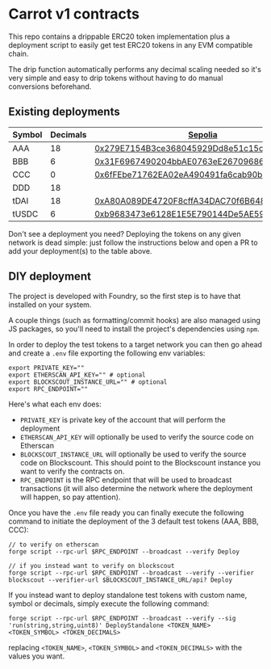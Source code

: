 # Carrot v1 contracts

This repo contains a drippable ERC20 token implementation plus a deployment
script to easily get test ERC20 tokens in any EVM compatible chain.

The drip function automatically performs any decimal scaling needed so it's very
simple and easy to drip tokens without having to do manual conversions
beforehand.

## Existing deployments

| Symbol | Decimals | [Sepolia](https://sepolia.dev/)                                                                                               | [Scroll alpha testnet](https://guide.scroll.io/)                                                                              | [Scroll Sepolia testnet](https://docs.scroll.io/en/developers/developer-quickstart/)                                                  | [Polygon Mumbai testnet](https://wiki.polygon.technology/docs)                                                                  | [Arbitrum Sepolia](https://sepolia.arbiscan.io)                                                                              | [Celo Alfajores](https://docs.celo.org/network/alfajores)                                                                      | [Holesky](https://holesky.etherscan.io/)                                                                                      | [Mantle Sepolia](https://docs-v2.mantle.xyz/)                                                                                   | [Mantle Sepolia](https://docs.base.org/docs/using-base#testnet)                                                                 | [Form testnet](https://explorer.form.network/)                                                                                 | [Arthera testnet](https://explorer-test.arthera.net)                                                                               |
| ------ | -------- | ----------------------------------------------------------------------------------------------------------------------------- | ----------------------------------------------------------------------------------------------------------------------------- | ------------------------------------------------------------------------------------------------------------------------------------- | ------------------------------------------------------------------------------------------------------------------------------- | ---------------------------------------------------------------------------------------------------------------------------- | ------------------------------------------------------------------------------------------------------------------------------ | ----------------------------------------------------------------------------------------------------------------------------- | ------------------------------------------------------------------------------------------------------------------------------- | ------------------------------------------------------------------------------------------------------------------------------- | ------------------------------------------------------------------------------------------------------------------------------ | ---------------------------------------------------------------------------------------------------------------------------------- |
| AAA    | 18       | [0x279E7154B3ce368045929Dd8e51c15c7f74351bf](https://sepolia.etherscan.io/address/0x279E7154B3ce368045929Dd8e51c15c7f74351bf) | [0x7405769BEfAc397563D976470bdb1B790d26a025](https://blockscout.scroll.io/address/0x7405769BEfAc397563D976470bdb1B790d26a025) | [0x8Ed4b3029f591362411318aEB86EF3EC1fbfe0e5](https://sepolia-blockscout.scroll.io/address/0x8Ed4b3029f591362411318aEB86EF3EC1fbfe0e5) | [0x87d24272071593B4a7907fd133E74EC30025D4F9](https://mumbai.polygonscan.com/address/0x87d24272071593B4a7907fd133E74EC30025D4F9) | [0xD1D3Cf05Ef211C71056f0aF1a7FD1DF989E109c3](https://sepolia.arbiscan.io/address/0xD1D3Cf05Ef211C71056f0aF1a7FD1DF989E109c3) | [0xBbB06b25484AB9E23FEe8Ee321Af8e253ea7A76a](https://alfajores.celoscan.io/address/0xBbB06b25484AB9E23FEe8Ee321Af8e253ea7A76a) | [0xD6e88c910329fE3597498772eB94991a0630306d](https://holesky.etherscan.io/address/0xD6e88c910329fE3597498772eB94991a0630306d) |                                                                                                                                 |                                                                                                                                 |                                                                                                                                | [0xe82c4D8b993D613a28600B953e91A3A93Ae69Fd6](https://explorer-test.arthera.net/address/0xe82c4D8b993D613a28600B953e91A3A93Ae69Fd6) |
| BBB    | 6        | [0x31F6967490204bbAE0763eE26709686b4477477f](https://sepolia.etherscan.io/address/0x31F6967490204bbAE0763eE26709686b4477477f) | [0xcA9b84f307c7E7825C6e9B1da732f0a7e953889D](https://blockscout.scroll.io/address/0xcA9b84f307c7E7825C6e9B1da732f0a7e953889D) | [0x1776bE1f971CB0F758680aCFD2cc5121B474249E](https://sepolia-blockscout.scroll.io/address/0x1776bE1f971CB0F758680aCFD2cc5121B474249E) | [0x1b5baCE1a0400Fb90CF63F30Fd0B83C51E7ea08c](https://mumbai.polygonscan.com/address/0x1b5baCE1a0400Fb90CF63F30Fd0B83C51E7ea08c) | [0xC8e265D4c037b0E0641c84b440Ab260F4FDaFD24](https://sepolia.arbiscan.io/address/0xC8e265D4c037b0E0641c84b440Ab260F4FDaFD24) | [0x3325a167DA3130D7788E41f614C725C11DcEb5E7](https://alfajores.celoscan.io/address/0x3325a167DA3130D7788E41f614C725C11DcEb5E7) | [0xe3dA4E4b76C4ed3e4227db20F20d1F25A4507f9b](https://holesky.etherscan.io/address/0xe3dA4E4b76C4ed3e4227db20F20d1F25A4507f9b) |                                                                                                                                 |                                                                                                                                 |                                                                                                                                | [0xBbB06b25484AB9E23FEe8Ee321Af8e253ea7A76a](https://explorer-test.arthera.net/address/0xBbB06b25484AB9E23FEe8Ee321Af8e253ea7A76a) |
| CCC    | 0        | [0x6fFEbe71762EA02eA490491fa6cab90b2f744787](https://sepolia.etherscan.io/address/0x6fFEbe71762EA02eA490491fa6cab90b2f744787) | [0xb4F8FB8cC48A9Eb8d8E0A530C9775eD06728BaDd](https://blockscout.scroll.io/address/0xb4F8FB8cC48A9Eb8d8E0A530C9775eD06728BaDd) | [0xc325890958D399ee26c26D21bBeFbDA17B03a611](https://sepolia-blockscout.scroll.io/address/0xc325890958D399ee26c26D21bBeFbDA17B03a611) | [0x8Ed4b3029f591362411318aEB86EF3EC1fbfe0e5](https://mumbai.polygonscan.com/address/0x8Ed4b3029f591362411318aEB86EF3EC1fbfe0e5) | [0x729385aA526Aa6f338C5f11b33Da0128d223a950](https://sepolia.arbiscan.io/address/0x729385aA526Aa6f338C5f11b33Da0128d223a950) | [0x95Bf186929194099899139Ff79998cC147290F28](https://alfajores.celoscan.io/address/0x95Bf186929194099899139Ff79998cC147290F28) | [0xe82c4D8b993D613a28600B953e91A3A93Ae69Fd6](https://holesky.etherscan.io/address/0xe82c4D8b993D613a28600B953e91A3A93Ae69Fd6) |                                                                                                                                 |                                                                                                                                 |                                                                                                                                | [0x3325a167DA3130D7788E41f614C725C11DcEb5E7](https://explorer-test.arthera.net/address/0x3325a167DA3130D7788E41f614C725C11DcEb5E7) |
| DDD    | 18       |                                                                                                                               |                                                                                                                               |                                                                                                                                       |                                                                                                                                 |                                                                                                                              |                                                                                                                                | [0x8Bd178de2FaFd9b3D540394B512BcfeEBE27a076](https://holesky.etherscan.io/address/0x8Bd178de2FaFd9b3D540394B512BcfeEBE27a076) |                                                                                                                                 |                                                                                                                                 |                                                                                                                                |                                                                                                                                    |
| tDAI   | 18       | [0xA80A089DE4720F8cffA34DAC70f6B648832A0DDb](https://sepolia.etherscan.io/address/0xA80A089DE4720F8cffA34DAC70f6B648832A0DDb) |                                                                                                                               |                                                                                                                                       |                                                                                                                                 |                                                                                                                              | [0x2043D9aa54e333c52dB22a8AFbFCbdcE35958f42](https://alfajores.celoscan.io/address/0x2043D9aa54e333c52dB22a8AFbFCbdcE35958f42) | [0x0Fe5A93b63ACcf31679321dd0Daf341c037A1187](https://holesky.etherscan.io/address/0x0Fe5A93b63ACcf31679321dd0Daf341c037A1187) | [0xD1D3Cf05Ef211C71056f0aF1a7FD1DF989E109c3](https://sepolia.mantlescan.xyz/address/0xD1D3Cf05Ef211C71056f0aF1a7FD1DF989E109c3) | [0xe82c4D8b993D613a28600B953e91A3A93Ae69Fd6](https://sepolia.mantlescan.xyz/address/0xe82c4D8b993D613a28600B953e91A3A93Ae69Fd6) | [0x0ccF417f00F6BC8345b0Cec24Ad2Ece4699a7341](https://explorer.form.network/address/0x0ccF417f00F6BC8345b0Cec24Ad2Ece4699a7341) | [0x95Bf186929194099899139Ff79998cC147290F28](https://explorer-test.arthera.net/address/0x95Bf186929194099899139Ff79998cC147290F28) |
| tUSDC  | 6        | [0xb9683473e6128E1E5E790144De5AE592c2626088](https://sepolia.etherscan.io/address/0xb9683473e6128E1E5E790144De5AE592c2626088) |                                                                                                                               |                                                                                                                                       |                                                                                                                                 |                                                                                                                              | [0x22d8655b405F6a8D6Bb7c5838AaF187a32158B07](https://alfajores.celoscan.io/address/0x22d8655b405F6a8D6Bb7c5838AaF187a32158B07) | [0xa5bA8636a78BBf1910430d0368C0175eF5a1845B](https://holesky.etherscan.io/address/0xa5bA8636a78BBf1910430d0368C0175eF5a1845B) | [0xC8e265D4c037b0E0641c84b440Ab260F4FDaFD24](https://sepolia.mantlescan.xyz/address/0xC8e265D4c037b0E0641c84b440Ab260F4FDaFD24) | [0xBbB06b25484AB9E23FEe8Ee321Af8e253ea7A76a](https://sepolia.mantlescan.xyz/address/0xBbB06b25484AB9E23FEe8Ee321Af8e253ea7A76a) | [0x1E431c47a65c822d04F68058cBB9FF89EAe976CE](https://explorer.form.network/address/0x1E431c47a65c822d04F68058cBB9FF89EAe976CE) |                                                                                                                                    |

Don't see a deployment you need? Deploying the tokens on any given network is
dead simple: just follow the instructions below and open a PR to add your
deployment(s) to the table above.

## DIY deployment

The project is developed with Foundry, so the first step is to have that
installed on your system.

A couple things (such as formatting/commit hooks) are also managed using JS
packages, so you'll need to install the project's dependencies using `npm`.

In order to deploy the test tokens to a target network you can then go ahead and
create a `.env` file exporting the following env variables:

```
export PRIVATE_KEY=""
export ETHERSCAN_API_KEY="" # optional
export BLOCKSCOUT_INSTANCE_URL="" # optional
export RPC_ENDPOINT=""
```

Here's what each env does:

- `PRIVATE_KEY` is private key of the account that will perform the deployment
- `ETHERSCAN_API_KEY` will optionally be used to verify the source code on
  Etherscan
- `BLOCKSCOUT_INSTANCE_URL` will optionally be used to verify the source code on
  Blockscount. This should point to the Blockscount instance you want to verify
  the contracts on.
- `RPC_ENDPOINT` is the RPC endpoint that will be used to broadcast transactions
  (it will also determine the network where the deployment will happen, so pay
  attention).

Once you have the `.env` file ready you can finally execute the following
command to initiate the deployment of the 3 default test tokens (AAA, BBB, CCC):

```
// to verify on etherscan
forge script --rpc-url $RPC_ENDPOINT --broadcast --verify Deploy

// if you instead want to verify on blockscout
forge script --rpc-url $RPC_ENDPOINT --broadcast --verify --verifier blockscout --verifier-url $BLOCKSCOUT_INSTANCE_URL/api? Deploy
```

If you instead want to deploy standalone test tokens with custom name, symbol or
decimals, simply execute the following command:

```
forge script --rpc-url $RPC_ENDPOINT --broadcast --verify --sig 'run(string,string,uint8)' DeployStandalone <TOKEN_NAME> <TOKEN_SYMBOL> <TOKEN_DECIMALS>
```

replacing `<TOKEN_NAME>`, `<TOKEN_SYMBOL>` and `<TOKEN_DECIMALS>` with the
values you want.
